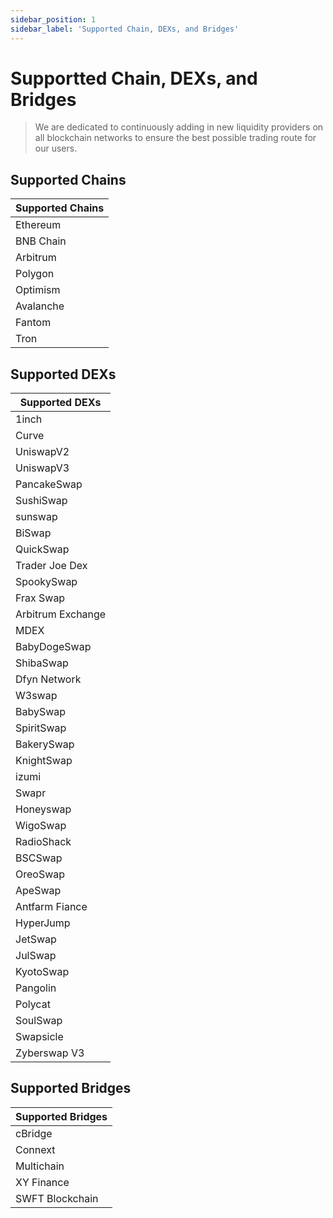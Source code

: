 ```yaml
---
sidebar_position: 1
sidebar_label: 'Supported Chain, DEXs, and Bridges'
---
```

# Supportted Chain, DEXs, and Bridges
> We are dedicated to continuously adding in new liquidity providers on all blockchain networks to ensure the best possible trading route for our users.

## Supported Chains

| Supported Chains    |
|-------------------|
| Ethereum        |
| BNB Chain       |
| Arbitrum        |
| Polygon         |
| Optimism        |
| Avalanche       |
| Fantom          |
| Tron            |

## Supported DEXs

| Supported DEXs    |
|-------------------|
| 1inch             |
| Curve             |
| UniswapV2         |
| UniswapV3         |
| PancakeSwap       |
| SushiSwap         |
| sunswap           |
| BiSwap            |
| QuickSwap         |
| Trader Joe Dex    |
| SpookySwap        |
| Frax Swap         |
| Arbitrum Exchange |
| MDEX              |
| BabyDogeSwap      |
| ShibaSwap         |
| Dfyn Network      |
| W3swap            |
| BabySwap          |
| SpiritSwap        |
| BakerySwap        |
| KnightSwap        |
| izumi             |
| Swapr             |
| Honeyswap         |
| WigoSwap          |
| RadioShack        |
| BSCSwap           |
| OreoSwap          |
| ApeSwap           |
| Antfarm Fiance    |
| HyperJump         |
| JetSwap           |
| JulSwap           |
| KyotoSwap         |
| Pangolin          |
| Polycat           |
| SoulSwap          |
| Swapsicle         |
| Zyberswap V3      |

## Supported Bridges

| Supported Bridges                  |
|------------------------------------|
| cBridge   |
| Connext   |
| Multichain |
| XY Finance  |
| SWFT Blockchain    |

